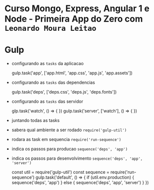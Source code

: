 # Curso Mongo, Express, Angular 1 e Node - Primeira App do Zero com `Leonardo Moura Leitao`

# Gulp

* configurando as `tasks` da aplicacao

    gulp.task('app', ['app.html', 'app.css', 'app.js', 'app.assets'])

* configurando as `tasks` das dependencias

    gulp.task('deps', ['deps.css', 'deps.js', 'deps.fonts'])

* configurando as `tasks` das servidor

    glp.task('watch', () => { })
    gulp.task('server', ['watch'], () => { })

* juntando todas as tasks
* sabera qual ambiente a ser rodado `require('gulp-util')`
* rodara as task em sequencia `require('run-sequence')`
* indica os passos para producao `sequence('deps', 'app')`
* indica os passos para desenvolvimento `sequence('deps', 'app', 'server')`

    const util = require('gulp-util')
    const sequence = require('run-sequence')
    gulp.task('default', () => {
        if (util.env.production) {
            sequence('deps', 'app')
        } else {
            sequence('deps', 'app', 'server')
        }
    })